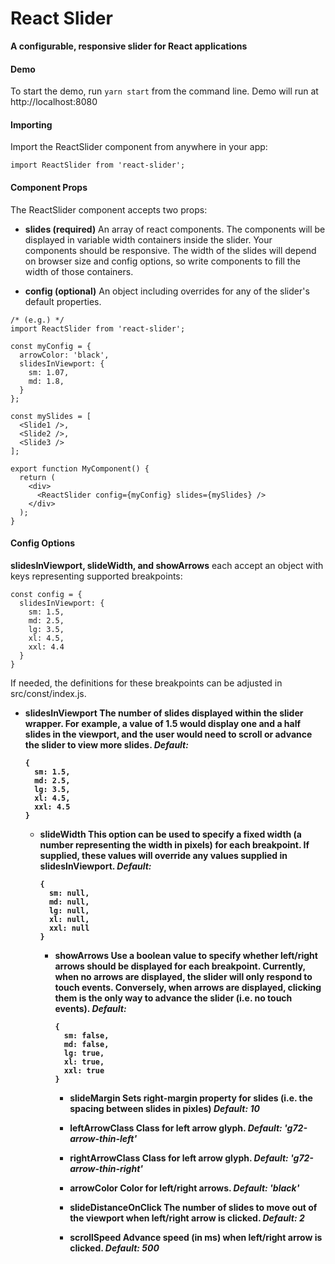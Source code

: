 # React Slider
**A configurable, responsive slider for React applications**

#### Demo
To start the demo, run `yarn start` from the command line. Demo will run at http://localhost:8080

#### Importing 
Import the ReactSlider component from anywhere in your app: 

```import ReactSlider from 'react-slider';```

#### Component Props
The ReactSlider component accepts two props: 

- **slides (required)**
An array of react components. The components will be displayed in variable width containers inside the slider. Your components should be responsive. The width of the slides will depend on browser size and config options, so write components to fill the width of those containers.

- **config (optional)**
An object including overrides for any of the slider's default properties.

```
/* (e.g.) */ 
import ReactSlider from 'react-slider';

const myConfig = {
  arrowColor: 'black',
  slidesInViewport: {
    sm: 1.07,
    md: 1.8,
  }
};

const mySlides = [
  <Slide1 />,
  <Slide2 />,
  <Slide3 />
];

export function MyComponent() {
  return (
    <div>
      <ReactSlider config={myConfig} slides={mySlides} />
    </div>
  );
}

```

#### Config Options
**slidesInViewport, slideWidth, and showArrows** each accept an object with keys representing supported breakpoints: 
```
const config = {
  slidesInViewport: {
    sm: 1.5,
    md: 2.5,
    lg: 3.5,
    xl: 4.5,
    xxl: 4.4
  }
}
```
If needed, the definitions for these breakpoints can be adjusted in src/const/index.js.

- **slidesInViewport <Object>** The number of slides displayed within the slider wrapper. For example, a value of 1.5 would display one and a half slides in the viewport, and the user would need to scroll or advance the slider to view more slides. *Default:* 
```
{
  sm: 1.5,
  md: 2.5,
  lg: 3.5,
  xl: 4.5,
  xxl: 4.5
}
```

- **slideWidth <Object>** This option can be used to specify a fixed width (a number representing the width in pixels) for each breakpoint. If supplied, these values will override any values supplied in slidesInViewport. *Default:*
```
{
  sm: null,
  md: null,
  lg: null,
  xl: null,
  xxl: null
}
```

- **showArrows <Object>** Use a boolean value to specify whether left/right arrows should be displayed for each breakpoint. Currently, when no arrows are displayed, the slider will only respond to touch events. Conversely, when arrows are displayed, clicking them is the only way to advance the slider (i.e. no touch events). *Default:*
```
{
  sm: false,
  md: false,
  lg: true,
  xl: true,
  xxl: true
}
```

- **slideMargin<Number>** Sets right-margin property for slides (i.e. the spacing between slides in pixles) *Default: 10*

- **leftArrowClass <String>** Class for left arrow glyph. *Default: 'g72-arrow-thin-left'*

- **rightArrowClass <String>** Class for left arrow glyph. *Default: 'g72-arrow-thin-right'*

- **arrowColor <String>** Color for left/right arrows. *Default: 'black'*

- **slideDistanceOnClick <Number>** The number of slides to move out of the viewport when left/right arrow is clicked. *Default: 2*

- **scrollSpeed <Number>** Advance speed (in ms) when left/right arrow is clicked. *Default: 500*


